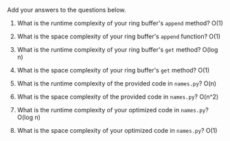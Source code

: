 Add your answers to the questions below.

1. What is the runtime complexity of your ring buffer's `append` method?
    O(1)
2. What is the space complexity of your ring buffer's `append` function?
    O(1)
3. What is the runtime complexity of your ring buffer's `get` method?
    O(log n)
4. What is the space complexity of your ring buffer's `get` method?
    O(1)

5. What is the runtime complexity of the provided code in `names.py`?
    O(n)
6. What is the space complexity of the provided code in `names.py`?
    O(n^2)
7. What is the runtime complexity of your optimized code in `names.py`?
    O(log n)
8. What is the space complexity of your optimized code in `names.py`?
    O(1)
